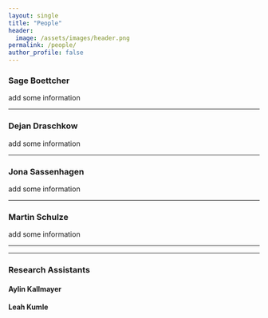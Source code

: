 ```yaml
---
layout: single
title: "People"
header: 
  image: /assets/images/header.png
permalink: /people/
author_profile: false
---
```


### Sage Boettcher

add some information

***

### Dejan Draschkow

add some information

***

### Jona Sassenhagen 

add some information

***

### Martin Schulze

add some information


***
***

### Research Assistants 

#### Aylin Kallmayer

#### Leah Kumle
